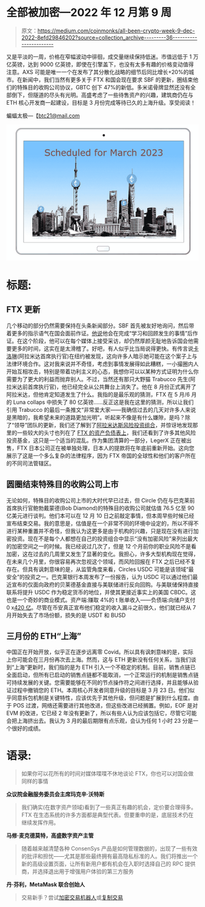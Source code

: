 # 全部被加密—2022 年 12 月第 9 周

> 原文：<https://medium.com/coinmonks/all-been-crypto-week-9-dec-2022-8efd29846202?source=collection_archive---------36----------------------->

又是平淡的一周，价格在窄幅波动中徘徊，成交量继续保持低迷。市值远低于 1 万亿英镑，达到 9000 亿英镑，即使在引擎盖下，也没有太多有趣的价格变动值得注意。AXS 可能是唯一一个在发布了其分散化战略的细节后同比增长+20%的城市。在新闻中，我们当然有更多关于 FTX 和国会现在要求 SBF 的更新，圈结束他们的特殊目的收购公司协议，GBTC 创下 47%的新低。多米诺骨牌显然还没有全部倒下，但隧道的尽头有光明。高盛考虑了一些待售资产的兴趣，建筑商仍在与 ETH 核心开发商一起建设，目标是 3 月份完成等待已久的上海升级。享受阅读！

蝙蝠太极—【btc21@mail.com 

![](img/2d5cf06384063c543dd386134f084da1.png)

# 标题:

## FTX 更新

几个移动的部分仍然需要保持在头条新闻部分。SBF 首先被友好地询问，然后带着更多的指示语气在国会面前作证。[他说](https://twitter.com/SBF_FTX/status/1599511560384225281)他会在完成“学习和回顾发生的事情”后作证。在这个阶段，他可以在每个媒体上接受采访，却仍然厚颜无耻地告诉国会他需要更多的时间，这实在是太滑稽了。好吧，有人似乎比当局说得更快。有传言说[卡洛琳](https://twitter.com/WallStreetSilv/status/1599552440789266432)(阿拉米达首席执行官)在纽约被发现，这向许多人暗示她可能在这个案子上与法律环境合作。这对我来说并不奇怪，考虑到事情发展得如此糟糕，一小撮圈内人开始互相攻击，特别是带着功利主义的心态，我想你可以以某种方式证明为什么你需要为了更大的利益而抛弃别人。不过，当然还有那只大野猫 Trabucco 先生(阿拉米达前首席执行官)，他已经完全从公共舞台上消失了。他在 8 月份正式离开了阿拉米达，但他肯定知道发生了什么。我指的是最乐观的猜测，FTX 在 5 月/6 月的 Luna collaps 中损失了 80 亿英镑……反正这是我在这里的猜测，所以让我们引用 Trabucco 的最后一条推文“非常爱大家——我确信过去的几天对许多人来说是黑暗的，我希望未来的道路更加光明”。听起来不像是有什么嫌隙，是吗？除了“领导”团队的更新，我们还了解到了[阿拉米达斯风险投资组合](https://www.ft.com/content/aaa4a42c-efcc-4c60-9dc6-ba6cccb599e6)，并惊讶地发现那里的一些较大的头寸也列在了 [FTX 的资产负债表上](https://www.semafor.com/article/11/17/2022/the-ftx-spreadsheet-you-havent-seen-belongs-to-alameda-research)，我们还看到了许多其他风险投资基金，这只是一个适当的混乱。作为集团清算的一部分，LegerX 正在被出售，FTX 日本公司正在被单独处理，日本人的提款将在年底前重新开始。这向您展示了这是一个多么复杂的法律程序，因为 FTX 帝国的全球性和他们的客户所在的不同司法管辖区。

## 圆圈结束特殊目的收购公司上市

无论如何，特殊目的收购公司上市的大时代早已过去，但 Circle 仍在与巴克莱前首席执行官鲍勃戴蒙德(Bob Diamond)的特殊目的收购公司就估值 76.5 亿至 90 亿美元进行谈判。他们本可以在 12 月 10 日之前敲定事情，但本周早些时候已经宣布结束交易。我的意思是，估值是在一个非常不同的环境中设定的，所以不得不进行某种重置并不奇怪，但我认为这更多是由于机构的兴趣，只是现在没有进行加密投资。现在不是每个人都想在自己的投资组合中显示“没有加密风险”来列出最大的加密空间之一的时候。我已经说过几次了，但是 12 个月前你的职业风险不是看加密，这在过去的几周里又发生了显著的变化。我担心，许多大型机构现在觉得，在未来几个月里，你很容易再次忽视这个领域，而风险回报在 FTX 之后已经不复存在。但具有讽刺意味的是，从监管角度来看，Circles USDC 可能是该领域“最安全”的投资之一。巴克莱银行本周发布了一份报告，认为 USDC 可以通过他们最近宣布的仅面向政府的贝莱德基金直接与美联储进行反向回购。与美联储保持直接联系将提升 USDC 作为稳定货币的地位，并使其更接近事实上的美国 CBDC。这也是一个奇妙的商业模式。资产端:赚取 4%的 t 账单收入——负债端:向储户支付 0 x[420 亿](https://www.coingecko.com/en/coins/usd-coin)。尽管在币安真正宣布他们稳定的收入漏斗之前很久，他们就已经从 7 月开始失去了市场份额，损失的是 USDT 和 BUSD

## 三月份的 ETH“上海”

中国正在开始开放，似乎正在逐步远离零 Covid。所以具有讽刺意味的是，实际上你可能会在三月份再次去上海。然而，这与 ETH 更新没有任何关系，当我们谈到“上海”更新时，我们指的是为 ETH 引入一个不稳定的机制。目前，销售点链已全面启动，但所有已启动的销售点链都不能取消，一个正常运行的机制是销售点链可持续发展的关键。您需要能够在不同的节点操作符之间进行选择，并且能够从验证过程中撤销您的 ETH。本周核心开发者同意升级的目标是 3 月 23 日。他们似乎同意拆包机制是关键特性，应该优先于其他升级，但问题是扩展到什么程度。由于 POS 过渡，网络还需要进行其他改进，但这些改进已经搁置。例如，EOF 是对 EVM 的改进，它已经 2 年没有更新了，所以有些人认为应该包括它，尽管它可能会把上海挤出去。我认为 3 月的最后期限有点乐观，会认为任何 1 小时 23 分是一个很好的成绩。

# **语录:**

> 如果你可以花所有的时间对媒体喋喋不休地谈论 FTX，你也可以对国会做同样的事情

**众议院金融服务委员会主席玛克辛·沃特斯**

> 我们确实(在数字资产领域)看到了一些真正有趣的机会，定价要合理得多。FTX 在生态系统的许多方面都是典型代表。但要重申的是，底层技术仍在继续发挥作用。

**马修·麦克德莫特，高盛数字资产主管**

> 随着越来越清楚各种 ConsenSys 产品是如何管理数据的，出现了一些有效的批评和担忧——尤其是那些最终拥有最高隐私标准的人。我们将推出一个新的高级设置页面，让所有新用户都有机会在入职时选择自己的 RPC 提供商，并选择退出用于增强用户体验的第三方服务

**丹·芬利，MetaMask 联合创始人**

> 交易新手？尝试[加密交易机器人](/coinmonks/crypto-trading-bot-c2ffce8acb2a)或[复制交易](/coinmonks/top-10-crypto-copy-trading-platforms-for-beginners-d0c37c7d698c)
